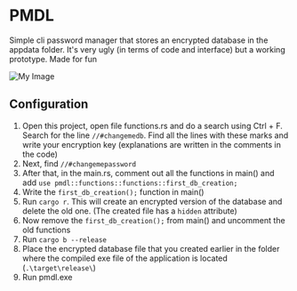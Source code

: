 # PMDL
Simple cli password manager that stores an encrypted database in the appdata folder. It's very ugly (in terms of code and interface) but a working prototype. Made for fun

![My Image](demo.gif)

## Configuration
1) Open this project, open file functions.rs and do a search using Ctrl + F. Search for the line `//#changemedb`. Find all the lines with these marks and write your encryption key (explanations are written in the comments in the code)
2) Next, find `//#changemepassword`
3) After that, in the main.rs, comment out all the functions in main() and add `use pmdl::functions::functions::first_db_creation;`
4) Write the `first_db_creation();` function in main()
5) Run `cargo r`. This will create an encrypted version of the database and delete the old one. (The created file has a `hidden` attribute)
6) Now remove the `first_db_creation();` from main() and uncomment the old functions
7) Run `cargo b --release`
8) Place the encrypted database file that you created earlier in the folder where the compiled exe file of the application is located (`.\target\release\`)
9) Run pmdl.exe
